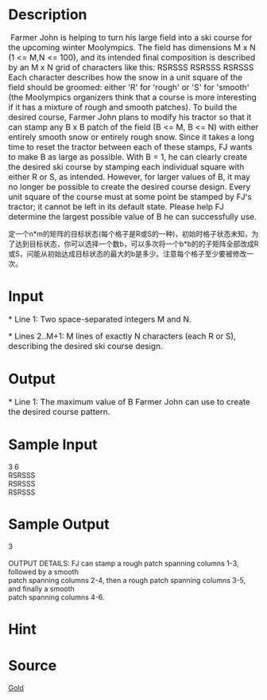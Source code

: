 
# Description

<div class="content"><p><span style="font-size: medium;"><span class="mono prewrap" id="probtext-text"> Farmer John is helping to turn his large field into a ski course for the upcoming winter Moolympics.  The field has dimensions M x N (1 &lt;= M,N &lt;= 100), and its intended final composition is described by an M x N grid of characters like this:  RSRSSS RSRSSS RSRSSS  Each character describes how the snow in a unit square of the field should be groomed: either &#39;R&#39; for &#39;rough&#39; or &#39;S&#39; for &#39;smooth&#39; (the Moolympics organizers think that a course is more interesting if it has a mixture of rough and smooth patches).    To build the desired course, Farmer John plans to modify his tractor so that it can stamp any B x B patch of the field (B &lt;= M, B &lt;= N) with either entirely smooth snow or entirely rough snow.  Since it takes a long time to reset the tractor between each of these stamps, FJ wants to make B as large as possible.  With B = 1, he can clearly create the desired ski course by stamping each individual square with either R or S, as intended.  However, for larger values of B, it may no longer be possible to create the desired course design.  Every unit square of the course must at some point be stamped by FJ&#39;s tractor; it cannot be left in its default state.  Please help FJ determine the largest possible value of B he can successfully use.</span></span></p>
<p>定一个n*m的矩阵的目标状态(每个格子是R或S的一种)，初始时格子状态未知，为了达到目标状态，你可以选择一个数b，可以多次将一个b*b的的子矩阵全部改成R或S，问能从初始达成目标状态的最大的b是多少。注意每个格子至少要被修改一次。</p></div>

# Input

<div class="content"><p><span style="font-size: medium;"><span class="mono prewrap" id="probtext-text">* Line 1: Two space-separated integers M and N.  </span></span></p>
<p><span style="font-size: medium;"><span class="mono prewrap" id="probtext-text">* Lines 2..M+1: M lines of exactly N characters (each R or S),         describing the desired ski course design. </span></span></p></div>

# Output

<div class="content"><p><span style="font-size: medium;"><span class="mono prewrap" id="probtext-text">* Line 1: The maximum value of B Farmer John can use to create the         desired course pattern.</span></span></p></div>

# Sample Input

<div class="content"><span class="sampledata">3 6 <br/>
RSRSSS <br/>
RSRSSS <br/>
RSRSSS</span></div>

# Sample Output

<div class="content"><span class="sampledata">3 <br/>
<br/>
OUTPUT DETAILS: FJ can stamp a rough patch spanning columns 1-3, followed by a smooth<br/>
 patch spanning columns 2-4, then a rough patch spanning columns 3-5, and finally a smooth <br/>
patch spanning columns 4-6.</span></div>

# Hint

<div class="content"><p></p></div>

# Source

<div class="content"><p><a href="problemset.php?search=Gold">Gold</a></p></div>

